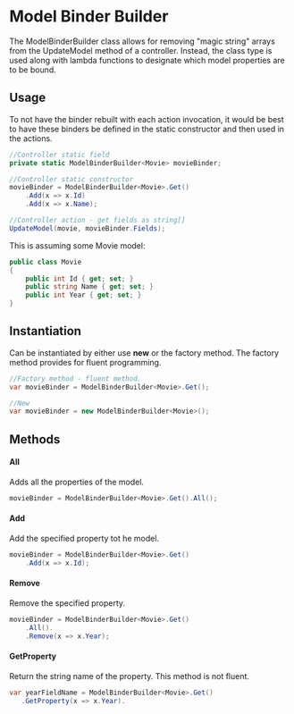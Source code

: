 ﻿# Model Binder Builder

The ModelBinderBuilder class allows for removing "magic string" arrays from the UpdateModel method of a controller.  Instead, the class type is used along with lambda functions to designate which model properties are to be bound.

## Usage

To not have the binder rebuilt with each action invocation, it would be best to have these binders be defined in the static constructor and then used in the actions.

```csharp
//Controller static field
private static ModelBinderBuilder<Movie> movieBinder;

//Controller static constructor
movieBinder = ModelBinderBuilder<Movie>.Get()
    .Add(x => x.Id)
    .Add(x => x.Name);

//Controller action - get fields as string[]
UpdateModel(movie, movieBinder.Fields);
```

This is assuming some Movie model:
```csharp
public class Movie
{
    public int Id { get; set; }
    public string Name { get; set; }
    public int Year { get; set; }
}
```

## Instantiation

Can be instantiated by either use **new** or the factory method.  The factory method provides for fluent programming.

```csharp
//Factory method - fluent method.
var movieBinder = ModelBinderBuilder<Movie>.Get();

//New
var movieBinder = new ModelBinderBuilder<Movie>();
```

## Methods

#### All
Adds all the properties of the model.
```csharp
movieBinder = ModelBinderBuilder<Movie>.Get().All();
```

#### Add
Add the specified property tot he model.

```csharp
movieBinder = ModelBinderBuilder<Movie>.Get()
    .Add(x => x.Id);
```

#### Remove
Remove the specified property.
```csharp
movieBinder = ModelBinderBuilder<Movie>.Get()
    .All().
    .Remove(x => x.Year);
```

 #### GetProperty
 Return the string name of the property.  This method is not fluent.
 ```csharp
 var yearFieldName = ModelBinderBuilder<Movie>.Get()
    .GetProperty(x => x.Year).
 
